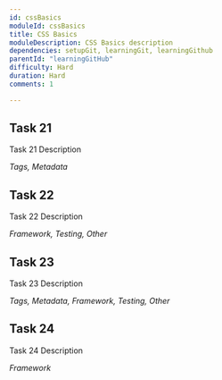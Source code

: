 ```yaml
---
id: cssBasics
moduleId: cssBasics
title: CSS Basics
moduleDescription: CSS Basics description
dependencies: setupGit, learningGit, learningGithub
parentId: "learningGitHub"
difficulty: Hard
duration: Hard
comments: 1

---
```


## Task 21

Task 21 Description

*Tags, Metadata*

## Task 22

Task 22 Description

*Framework, Testing, Other*

## Task 23

Task 23 Description

*Tags, Metadata, Framework, Testing, Other*

## Task 24

Task 24 Description

*Framework*
